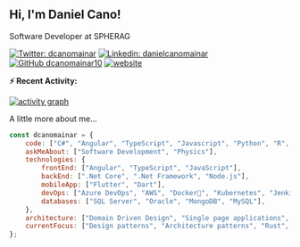 <h2> Hi, I'm Daniel Cano! </h2>

Software Developer at SPHERAG

[![Twitter: dcanomainar](https://img.shields.io/twitter/follow/dcanomainar?style=social)](https://twitter.com/dcanomainar)
[![Linkedin: danielcanomainar](https://img.shields.io/badge/-danielcanomainar-blue?style=flat-square&logo=Linkedin&logoColor=white&link=https://www.linkedin.com/in/daniel-cano-mainar-b3b087ba/)](https://www.linkedin.com/in/daniel-cano-mainar-b3b087ba/)
[![GitHub dcanomainar10](https://img.shields.io/github/followers/dcanomainar10?label=follow&style=social)](https://github.com/dcanomainar10)
[![website](https://img.shields.io/badge/Website-46a2f1.svg?&style=flat-square&logo=Google-Chrome&logoColor=white&link=https://dcanomainar10.github.io)](https://dcanomainar10.github.io)

**:zap: Recent Activity:**

[![activity graph](https://activity-graph.herokuapp.com/graph?username=dcanomainar10&custom_title=Daniel%27s%20Activity%20Graph&theme=react&hide_border=true)](https://github.com/ashutosh00710/github-readme-activity-graph)

 A little more about me...  

```javascript
const dcanomainar = {
    code: ["C#", "Angular", "TypeScript", "Javascript", "Python", "R", "SQL"],
    askMeAbout: ["Software Development", "Physics"],
    technologies: {
        frontEnd: ["Angular", "TypeScript", "JavaScript"],
        backEnd: [".Net Core", ".Net Framework", "Node.js"],
        mobileApp: ["Flutter", "Dart"],
        devOps: ["Azure DevOps", "AWS", "Docker🐳", "Kubernetes", "Jenkins"],
        databases: ["SQL Server", "Oracle", "MongoDB", "MySQL"],
    },
    architecture: ["Domain Driven Design", "Single page applications", "Model-View-Controller"],
    currentFocus: ["Design patterns", "Architecture patterns", "Rust", "Python"],
};
```
